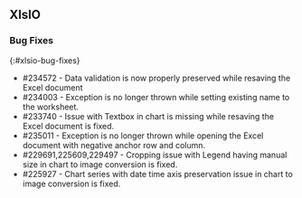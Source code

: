 ## XlsIO

### Bug Fixes
{:#xlsio-bug-fixes}

* \#234572 - Data validation is now properly preserved while resaving the Excel document
* \#234003 - Exception is no longer thrown while setting existing name to the worksheet.
* \#233740 - Issue with Textbox in chart is missing while resaving the Excel document is fixed.
* \#235011 - Exception is no longer thrown while opening the Excel document with negative anchor row and column.
* \#229691,225609,229497 - Cropping issue with Legend having manual size in chart to image conversion is fixed.
* \#225927 - Chart series with date time axis preservation issue in chart to image conversion is fixed.